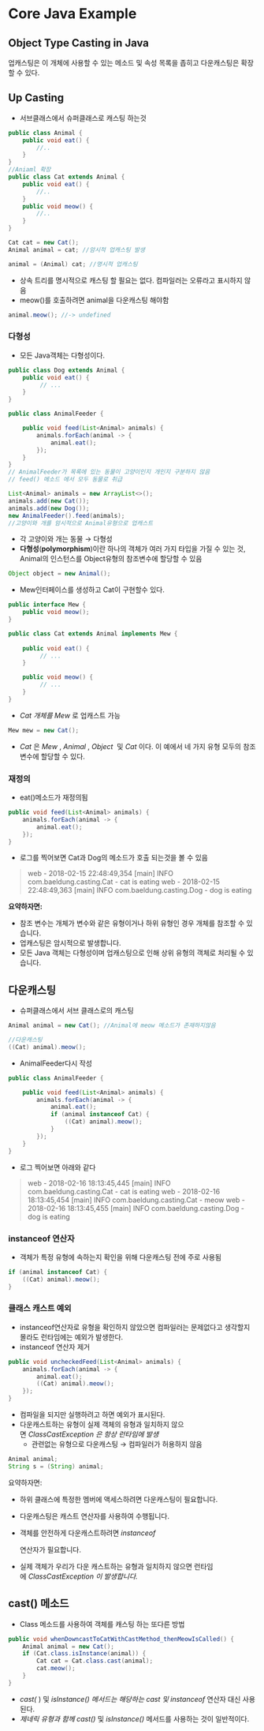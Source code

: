 # Core Java Example

## Object Type Casting in Java

업캐스팅은 이 개체에 사용할 수 있는 메소드 및 속성 목록을 좁히고 다운캐스팅은 확장할 수 있다.

## Up Casting

- 서브클래스에서 슈퍼클래스로 캐스팅 하는것

```java
public class Animal {
	public void eat() {
		//..
	}
}
//Aniaml 확장
public class Cat extends Animal {
	public void eat() {
		//..
	}
	public void meow() {
		//..
	}
}

Cat cat = new Cat();
Animal animal = cat; //암시적 업캐스팅 발생

animal = (Animal) cat; //명시적 업캐스팅
```

- 상속 트리를 명시적으로 캐스팅 할 필요는 없다. 컴파일러는 오류라고 표시하지 않음
- meow()를 호출하려면 animal을 다운캐스팅 해야함

```java
animal.meow(); //-> undefined
```

### 다형성

- 모든 Java객체는 다형성이다.

```java
public class Dog extends Animal {
    public void eat() {
         // ... 
    }
}

public class AnimalFeeder {

    public void feed(List<Animal> animals) {
        animals.forEach(animal -> {
            animal.eat();
        });
    }
}
// AnimalFeeder가 목록에 있는 동물이 고양이인지 개인지 구분하지 않음
// feed() 메소드 에서 모두 동물로 취급

List<Animal> animals = new ArrayList<>();
animals.add(new Cat());
animals.add(new Dog());
new AnimalFeeder().feed(animals);
//고양이와 개를 암시적으로 Animal유형으로 업캐스트
```

- 각 고양이와 개는 동물 → 다형성
- **다형성**(**polymorphism**)이란 하나의 객체가 여러 가지 타입을 가질 수 있는 것, Animal의 인스턴스를 Object유형의 참조변수에 할당할 수 있음

```java
Object object = new Animal();
```

- Mew인터페이스를 생성하고 Cat이 구현할수 있다.

```java
public interface Mew {
    public void meow();
}

public class Cat extends Animal implements Mew {
    
    public void eat() {
         // ... 
    }

    public void meow() {
         // ... 
    }
}

```

- *Cat 개체를 Mew* 로 업캐스트 가능

```java
Mew mew = new Cat();
```

- *Cat* 은 *Mew* , *Animal* , *Object*  및 *Cat* 이다. 이 예에서 네 가지 유형 모두의 참조 변수에 할당할 수 있다.

### 재정의

- eat()메소드가 재정의됨

```java
public void feed(List<Animal> animals) {
    animals.forEach(animal -> {
        animal.eat();
    });
}
```

- 로그를 찍어보면 Cat과 Dog의 메소드가 호출 되는것을 볼 수 있음

> web - 2018-02-15 22:48:49,354 [main] INFO com.baeldung.casting.Cat - cat is eating
web - 2018-02-15 22:48:49,363 [main] INFO com.baeldung.casting.Dog - dog is eating
> 

**요약하자면:**

- 참조 변수는 개체가 변수와 같은 유형이거나 하위 유형인 경우 개체를 참조할 수 있습니다.
- 업캐스팅은 암시적으로 발생합니다.
- 모든 Java 객체는 다형성이며 업캐스팅으로 인해 상위 유형의 객체로 처리될 수 있습니다.

## 다운캐스팅

- 슈퍼클래스에서 서브 클래스로의 캐스팅

```java
Animal animal = new Cat(); //Animal에 meow 메소드가 존재하지않음

//다운캐스팅
((Cat) animal).meow();
```

- AnimalFeeder다시 작성

```java
public class AnimalFeeder {

    public void feed(List<Animal> animals) {
        animals.forEach(animal -> {
            animal.eat();
            if (animal instanceof Cat) {
                ((Cat) animal).meow();
            }
        });
    }
}
```

- 로그 찍어보면 아래와 같다

> web - 2018-02-16 18:13:45,445 [main] INFO com.baeldung.casting.Cat - cat is eating
web - 2018-02-16 18:13:45,454 [main] INFO com.baeldung.casting.Cat - meow
web - 2018-02-16 18:13:45,455 [main] INFO com.baeldung.casting.Dog - dog is eating
> 

### instanceof 연산자

- 객체가 특정 유형에 속하는지 확인을 위해 다운캐스팅 전에 주로 사용됨

```java
if (animal instanceof Cat) {
    ((Cat) animal).meow();
}
```

### 클래스 캐스트 예외

- instanceof연산자로 유형을 확인하지 않았으면 컴파일러는 문제없다고 생각할지 몰라도 런타임에는 예외가 발생한다.
- instanceof 연산자 제거

```java
public void uncheckedFeed(List<Animal> animals) {
    animals.forEach(animal -> {
        animal.eat();
        ((Cat) animal).meow();
    });
}
```

- 컴파일을 되지만 실행하려고 하면 예외가 표시된다.
- 다운캐스트하는 유형이 실제 객체의 유형과 일치하지 않으면 *ClassCastException 은 항상 런타임에 발생*
    - 관련없는 유형으로 다운캐스팅 → 컴파일러가 허용하지 않음

```java
Animal animal;
String s = (String) animal;
```

요약하자면:

- 하위 클래스에 특정한 멤버에 액세스하려면 다운캐스팅이 필요합니다.
- 다운캐스팅은 캐스트 연산자를 사용하여 수행됩니다.
- 객체를 안전하게 다운캐스트하려면 *instanceof*
    
    연산자가 필요합니다.
    
- 실제 객체가 우리가 다운 캐스트하는 유형과 일치하지 않으면 런타임에 *ClassCastException 이 발생합니다.*

## cast() 메소드

- Class 메소드를 사용하여 객체를 캐스팅 하는 또다른 방법

```java
public void whenDowncastToCatWithCastMethod_thenMeowIsCalled() {
    Animal animal = new Cat();
    if (Cat.class.isInstance(animal)) {
        Cat cat = Cat.class.cast(animal);
        cat.meow();
    }
}
```

- *cast(* ) 및 *isInstance() 메서드는 해당하는 cast 및 instanceof* 연산자 대신 사용된다.
- *제네릭 유형과 함께 cast()* 및 *isInstance()* 메서드를 사용하는 것이 일반적이다.